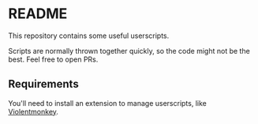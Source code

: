 # README

This repository contains some useful userscripts.

Scripts are normally thrown together quickly, so the code might not be the best. Feel free to open PRs.

## Requirements

You'll need to install an extension to manage userscripts, like [Violentmonkey](https://violentmonkey.github.io).
